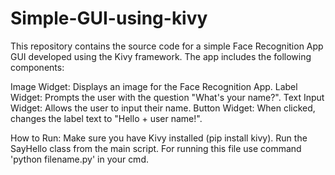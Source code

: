 # Simple-GUI-using-kivy
This repository contains the source code for a simple Face Recognition App GUI developed using the Kivy framework.
The app includes the following components:

Image Widget: Displays an image for the Face Recognition App.
Label Widget: Prompts the user with the question "What's your name?".
Text Input Widget: Allows the user to input their name.
Button Widget: When clicked, changes the label text to "Hello + user name!".

How to Run:
Make sure you have Kivy installed (pip install kivy).
Run the SayHello class from the main script.
For running this file use command 'python filename.py' in your cmd.

